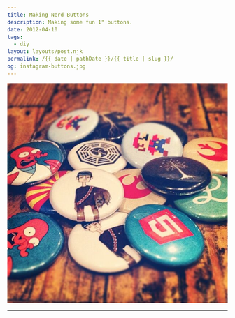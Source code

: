 ```yaml
---
title: Making Nerd Buttons
description: Making some fun 1" buttons.
date: 2012-04-10
tags: 
  - diy
layout: layouts/post.njk
permalink: /{{ date | pathDate }}/{{ title | slug }}/
og: instagram-buttons.jpg
---
```


![1" buttons of Zoidberg, Mario, Star wars, etc.](/img/instagram-buttons.jpeg)

---
